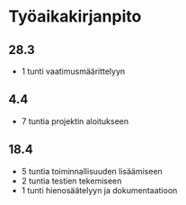 # Työaikakirjanpito

## 28.3
- 1 tunti vaatimusmäärittelyyn

## 4.4
- 7 tuntia projektin aloitukseen

## 18.4
- 5 tuntia toiminnallisuuden lisäämiseen
- 2 tuntia testien tekemiseen
- 1 tunti hienosäätelyyn ja dokumentaatioon
